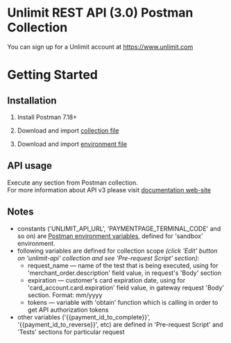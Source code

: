 # Unlimit REST API (3.0) Postman Collection

You can sign up for a Unlimit account at https://www.unlimit.com

# Getting Started

## Installation

1. Install Postman 7.18+

2. Download and import [collection file](https://raw.githubusercontent.com/cardpay/postman-sdk-v3/master/collection.json)

3. Download and import [environment file](https://raw.githubusercontent.com/cardpay/postman-sdk-v3/master/sandbox.json)


## API usage

Execute any section from Postman collection.  
For more information about API v3 please visit [documentation web-site](https://integration.unlimit.com)


## Notes

* constants ('UNLIMIT_API_URL', 'PAYMENTPAGE_TERMINAL_CODE' and so on) are [Postman environment variables](https://learning.postman.com/docs/postman/variables-and-environments/variables/), defined for 'sandbox' environment.
* following variables are defined for collection scope *(click 'Edit' button on 'unlimit-api' collection and see 'Pre-request Script' section)*:
    * request_name &mdash; name of the test that is being executed, using for 'merchant_order.description' field value, in request's 'Body' section
    * expiration &mdash; customer's card expiration date, using for 'card_account.card.expiration' field value, in gateway request 'Body' section. Format: mm/yyyy
    * tokens &mdash; variable with 'obtain' function which is calling in order to get API authorization tokens
* other variables ('{{payment_id_to_complete}}', '{{payment_id_to_reverse}}', etc) are defined in 'Pre-request Script' and 'Tests' sections for particular request
